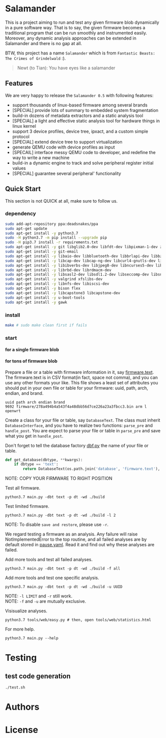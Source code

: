 # Salamander

This is a project aiming to run and test any given firmware blob dynamically in a pure software way.
That is to say, the given firmware becomes a traditional program that can be run smoothly
and instrumented easily. Moreover, any dynamic analysis approaches can be extended in Salamander and there is no gap at all.

BTW, this project has a name `Salamander` which is from `Fantastic Beasts: The Crimes of Grindelwald` :).

>Newt (to Tian): You have eyes like a salamander

## Features

We are very happy to release the `Salamander 0.5` with following features:
+ support thousands of linux-based firmware among several brands
+ [SPECIAL] provide lots of summary to embedded system fragmentation
+ build-in dozens of metadata extractors and a static analysis tool
+ [SPECIAL] a light and effective static analysis tool for hardware things in linux kernel
+ support 3 device profiles, device tree, ipxact, and a custom simple protocol
+ [SPECIAL] extend device tree to support virtualization
+ generate QEMU code with device profiles as input
+ [SPECAIL] interface messy QEMU code to developer, and redefine the way to write a new machine
+ build-in a dynamic engine to track and solve peripheral register initial values
+ [SPECIAL] guarantee several peripheral' functionality

## Quick Start

This section is not QUICK at all, make sure to follow us.
 
### dependency

```bash
sudo add-apt-repository ppa:deadsnakes/ppa
sudo apt-get update
sudo apt-get install -y python3.7
sudo -H python3.7 -m pip install --upgrade pip
sudo -H pip3.7 install -r requirements.txt
sudo apt-get install -y git libglib2.0-dev libfdt-dev libpixman-1-dev zlib1g-dev
sudo apt-get install -y git-email
sudo apt-get install -y libaio-dev libbluetooth-dev libbrlapi-dev libbz2-dev
sudo apt-get install -y libcap-dev libcap-ng-dev libcurl4-gnutls-dev libgtk-3-dev
sudo apt-get install -y libibverbs-dev libjpeg8-dev libncurses5-dev libnuma-dev
sudo apt-get install -y librbd-dev librdmacm-dev
sudo apt-get install -y libsasl2-dev libsdl1.2-dev libseccomp-dev libsnappy-dev libssh2-1-dev
sudo apt-get install -y valgrind xfslibs-dev
sudo apt-get install -y libnfs-dev libiscsi-dev
sudo apt-get install -y bison flex
sudo apt-get install -y libcapstone3 libcapstone-dev
sudo apt-get install -y u-boot-tools
sudo apt-get install -y gawk
```

### install
```bash
make # sudo make clean first if fails
```

### start 

#### for a single firmware blob
#### for tons of firmware blob

Prepare a file or a table with firmware information in it, say [firmware.text](./database/firmware.text).
The firmware.text is in CSV format(in fact, space not comma), and you can use any other formats your like. 
This file shows a least set of attributes you should put in your own file or table for your firmware:
uuid, path, arch, endian, and brand.

```text
uuid path arch endian brand
9692 firmware/278a494b4a543f4a48dbb56d7ce226a23a3fbcc3.bin arm l openwrt
```

Create a class for your file or table, say `DatabaseText`. The class must inherit `DatabaseInterface`, and you
have to realize two functions: `parse_pre` and `handle_post`. You are expect to parse your file or table in
`parse_pre` and save what you get in `handle_post`.

Don\'t forget to tell the database factory [dbf.py](./database/dbf.py) the name of your file or table.

```python
def get_database(dbtype, **kwargs):
    if dbtype == 'text':
        return DatabaseText(os.path.join('database', 'firmware.text'), **kwargs)
```

NOTE: COPY YOUR FIRMWARE TO RIGHT POSITION

Test all firmware.

```shell script
python3.7 main.py -dbt text -p dt -wd ./build
```

Test limited firmware.

```shell script
python3.7 main.py -dbt text -p dt -wd ./build -l 2
```

NOTE: To disable `save and restore`, please use `-r`.

We regard testing a firmware as an analysis. Any failure will raise NotImplementedError to the top routine, 
and all failed analyses are by default stored in [pause.yaml](./database/pause.yaml).
Read it and find out why these analyses are failed.


Add more tools and test all failed analyses.

```shell script
python3.7 main.py -dbt text -p dt -wd ./build -f all
```

Add more tools and test one specific analysis.

```shell script
python3.7 main.py -dbt text -p dt -wd ./build -u UUID
```

NOTE: `-l LIMIT` and `-r` still work.  
NOTE: `-f` and `-u` are mutually exclusive.

Visisualize analyses.

```shell script
python3.7 tools/web/easy.py # then, open tools/web/statistics.html
```

For more help.
```shell script
python3.7 main.py --help
```

# Testing

## test code generation

```shell script
./test.sh
```
# Authors
# License
